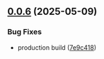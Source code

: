## [0.0.6](https://github.com/GhentCDH/Mela/compare/v0.0.5...v0.0.6) (2025-05-09)


### Bug Fixes

* production build ([7e9c418](https://github.com/GhentCDH/Mela/commit/7e9c4182b70118559fdf9da4c962bbfb5125cad8))



